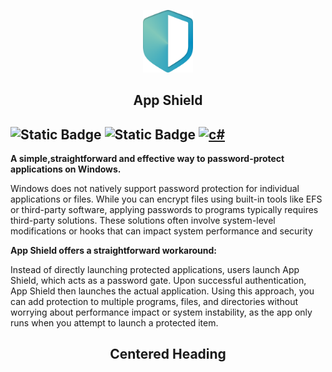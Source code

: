   <p align="center">
  <img src="/Assets/logo.png" alt="App Shield Logo" width="80">
    </p>
 <h2 align="center"> App Shield</h2>

![Static Badge](https://img.shields.io/badge/windows-10%2F11-blue?color=cyan)
![Static Badge](https://img.shields.io/badge/PORTABLE-orange?style=flat&color=21af90)
<a href='https://github.com/shivamkapasia0' target="_blank"><img alt='c#' src='https://img.shields.io/badge/-100000?style=flat&logo=c#&logoColor=1AD6F7&labelColor=F4F4F4&color=27B30F'/></a>
<a href='/MainWindow.xaml.cs' target="_blank"><img alt='' src='https://img.shields.io/badge/Source-available_-100000?style=plastic&logo=&logoColor=1AD6F7&labelColor=383838&color=D33A0F'/></a>
---
**A simple,straightforward and effective way to password-protect applications on Windows.**

Windows does not natively support password protection for individual applications or files. While you can encrypt files using built-in tools like EFS or third-party software, applying passwords to programs typically requires third-party solutions. These solutions often involve system-level modifications or hooks that can impact system performance and security

**App Shield offers a straightforward workaround:**

Instead of directly launching protected applications, users launch App Shield, which acts as a password gate. Upon successful authentication, App Shield then launches the actual application. Using this approach, you can add protection to multiple programs, files, and directories without worrying about performance impact or system instability, as the app only runs when you attempt to launch a protected item.

<h2 align="center">Centered Heading</h2>
